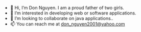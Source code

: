 - 👋 Hi, I’m Don Nguyen.  I am a proud father of two girls. 
- 👀 I’m interested in developing web or software applications.
- 💞️ I’m looking to collaborate on java applications..
- 📫 You can reach me at don_nguyen2001@yahoo.com 


